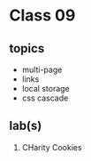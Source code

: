 # Class 09

## topics

- multi-page
- links
- local storage
- css cascade

## lab(s)

1. CHarity Cookies
